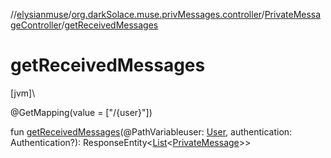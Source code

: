 //[elysianmuse](../../../index.md)/[org.darkSolace.muse.privMessages.controller](../index.md)/[PrivateMessageController](index.md)/[getReceivedMessages](get-received-messages.md)

# getReceivedMessages

[jvm]\

@GetMapping(value = [&quot;/{user}&quot;])

fun [getReceivedMessages](get-received-messages.md)(@PathVariableuser: [User](../../org.darkSolace.muse.user.model/-user/index.md), authentication: Authentication?): ResponseEntity&lt;[List](https://kotlinlang.org/api/latest/jvm/stdlib/kotlin.collections/-list/index.html)&lt;[PrivateMessage](../../org.darkSolace.muse.privMessages.model/-private-message/index.md)&gt;&gt;
